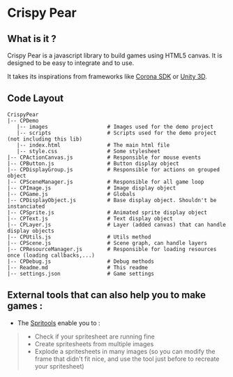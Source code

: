 Crispy Pear
===========

What is it ?
------------
Crispy Pear is a javascript library to build games using HTML5 canvas. It is designed to be easy to integrate and to use.

It takes its inspirations from frameworks like [Corona SDK](http://www.coronalabs.com/products/corona-sdk/) or [Unity 3D](http://unity3d.com/).


Code Layout
------------
    CrispyPear
    |-- CPDemo
       |-- images 					# Images used for the demo project
       |-- scripts 					# Scripts used for the demo project (not including this lib)
       |-- index.html 				# The main html file
       |-- style.css 				# Some stylesheet
    |-- CPActionCanvas.js			# Responsible for mouse events
    |-- CPButton.js					# Button display object
    |-- CPDisplayGroup.js			# Responsible for actions on grouped object
    |-- CPSceneManager.js			# Responsible for all game loop
    |-- CPImage.js					# Image display object
    |-- CPGame.js					# Globals
    |-- CPDisplayObject.js			# Base display object. Shouldn't be instanciated
    |-- CPSprite.js					# Animated sprite display object
    |-- CPText.js					# Text display object
    |-- CPLayer.js					# Layer (added canvas) that can handle display objects
    |-- CPUtils.js					# Utils method
    |-- CPScene.js					# Scene graph, can handle layers
    |-- CPResourceManager.js		# Responsible for loading resources once (loading callbacks,...)
    |-- CPDebug.js					# Debug methods
    |-- Readme.md 					# This readme
    |-- settings.json 				# Game settings

External tools that can also help you to make games :
-----------------------------------------------------

* The [Spritools](http://jeremy.gabriele.free.fr/SpriteViewer/) enable you to :
> - Check if your spritesheet are running fine
> - Create spritesheets from multiple images
> - Explode a spritesheets in many images (so you can modify the frame that didn't fit nice, and use the tool just before to recreate your spritesheet)